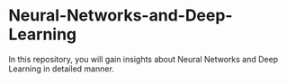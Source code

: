 # Neural-Networks-and-Deep-Learning
In this repository, you will gain insights about Neural Networks and Deep Learning in detailed manner.
